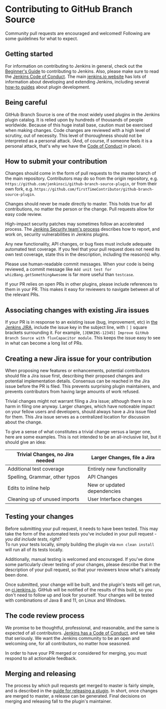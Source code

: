 # Contributing to GitHub Branch Source
Community pull requests are encouraged and welcomed! Following are some guidelines for what to expect.

## Getting started
For information on contributing to Jenkins in general, check out the 
[Beginner's Guide](https://wiki.jenkins-ci.org/display/JENKINS/Beginners+Guide+to+Contributing) to contributing to 
Jenkins. Also, please make sure to read the [Jenkins Code of Conduct](https://jenkins.io/project/conduct/). The main 
[jenkins.io website](https://jenkins.io/doc/developer) has lots of information about developing and extending Jenkins, 
including several [how-to guides](https://jenkins.io/doc/developer/guides/) about plugin development.

## Being careful

GitHub Branch Source is one of the most widely used plugins in the Jenkins plugin catalog. 
It is relied upon by hundreds of thousands of people worldwide. Because of this huge install 
base, caution must be exercised when making changes. Code changes are reviewed 
with a high level of scrutiny, out of necessity. This level of thoroughness should not be interpreted 
as a personal attack. (And, of course, if someone feels it is a personal attack, that's why we have the 
[Code of Conduct](https://jenkins.io/project/conduct/) in place).

## How to submit your contribution

Changes should come in the form of pull requests to the master branch of the main repository. Contributors 
may do so from the origin repository, e.g. 
`https://github.com/jenkinsci/github-branch-source-plugin`, or from their own fork, e.g. 
`https://github.com/firstTimeContributor/github-branch-source-plugin`. 

Changes should never be made directly to master. This holds true for all contributions, 
no matter the person or the change. Pull requests allow for easy code review. 

High-impact security patches may sometimes follow an accelerated process. The 
[Jenkins Security team's process](https://jenkins.io/security/) describes how to report, and 
work on, security vulnerabilities in Jenkins plugins.

Any new functionality, API changes, or bug fixes must include adequate automated test coverage. 
If you feel that your pull request does not need its own test coverage, state this in 
the description, including the reason(s) why. 

Please use human-readable commit messages. When your code is being reviewed, a commit message like 
`Add unit test for whizBang.getSomethingAwesome` is far more useful than `testcase`.

If your PR relies on open PRs in other plugins, please include references to them in your 
PR. This makes it easy for reviewers to navigate between all of the relevant PRs.

## Associating changes with existing Jira issues

If your PR is in response to an existing issue (bug, improvement, etc) in 
[the Jenkins JIRA](https://issues.jenkins-ci.org/secure/Dashboard.jspa), include the issue 
key in the subject line, with `[` `]` square brackets surrounding it. For example,
`[JENKINS-12345] Improve GitHub Branch Source with fluxCapacitor module`. This keeps the issue 
easy to see in what can become a long list of PRs.

## Creating a new Jira issue for your contribution

When proposing new features or enhancements, potential contributors should file a Jira issue first, 
describing their proposed changes and potential implementation details. Consensus can be reached in 
the Jira issue before the PR is filed. This prevents surprising plugin maintainers, and prevents 
contributors from having large amounts of work refused.

Trivial changes might not warrant filing a Jira issue; although there is no harm in filing 
one anyway. Larger changes, which have noticeable impact on your fellow users and developers, 
should always have a Jira issue filed for them. This Jira issue serves as a centralized 
location for discussion about the change. 

To give a sense of what constitutes a trivial change versus a larger one, here are some examples. 
This is not intended to be an all-inclusive list, but it should give an idea:

| Trivial Changes, no Jira needed | Larger Changes, file a Jira   | 
| --------------------------------|-------------------------------|
| Additional test coverage        | Entirely new functionality    |
| Spelling, Grammar, other typos  | API Changes                   |
| Edits to inline help            | New or updated dependencies   |
| Cleaning up of unused imports   | User Interface changes        |

## Testing your changes

Before submitting your pull request, it needs to have been tested. This may take the form of 
the automated tests you've included in your pull request - _you did include tests, right?_  
To run your tests locally, simply building the plugin via `mvn clean install` will run all 
of its tests locally. 

Additionally, manual testing is welcomed and encouraged. If you've done some particularly clever 
testing of your changes, please describe that in the description of your pull request, so that 
your reviewers know what's already been done.

Once submitted, your change will be built, and the plugin's tests will get run, on 
[ci.jenkins.io](https://ci.jenkins.io). GitHub will be notified of the results of this build, 
so you don't need to follow up and look for yourself. Your changes will be tested with combinations 
of Java 8 and 11, on Linux and Windows.

## The code review process

We promise to be thoughtful, professional, and reasonable, and the same is expected of all 
contributors. [Jenkins has a Code of Conduct](https://jenkins.io/project/conduct/), and we 
take that seriously. We want the Jenkins community to be an open and welcoming one, for all 
contributors, no matter how seasoned.

In order to have your PR merged or considered for merging, you must respond to all actionable 
feedback.

## Merging and releasing

The process by which pull requests get merged to master is fairly simple, and is described 
in the [guide for releasing a plugin](https://jenkins.io/doc/developer/publishing/releasing/).
In short, once changes are merged to master, a release can be generated. Final decisions 
on merging and releasing fall to the plugin's maintainer.
